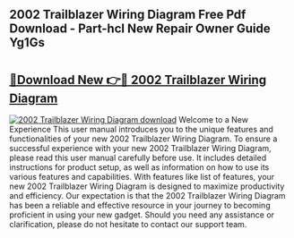 ## 2002 Trailblazer Wiring Diagram Free Pdf Download - Part-hcl New Repair Owner Guide Yg1Gs

# <h2><a href="http://dftlr9.blite.top/?on=2002+Trailblazer+Wiring+Diagram">🔗Download New 👉🔴 2002 Trailblazer Wiring Diagram</a></h2>

[![2002 Trailblazer Wiring Diagram download](https://i.imgur.com/lujVjoI.png)](http://dftlr9.blite.top/?on=2002+Trailblazer+Wiring+Diagram)
Welcome to a New Experience This user manual introduces you to the unique features and functionalities of your new 2002 Trailblazer Wiring Diagram. To ensure a successful experience with your new 2002 Trailblazer Wiring Diagram, please read this user manual carefully before use. It includes detailed instructions for product setup, as well as information on how to use its various features and capabilities. With features like list of features, your new 2002 Trailblazer Wiring Diagram is designed to maximize productivity and efficiency. Our expectation is that the 2002 Trailblazer Wiring Diagram has been a reliable and effective resource in your journey to becoming proficient in using your new gadget. Should you need any assistance or clarification, please do not hesitate to contact our support team.
